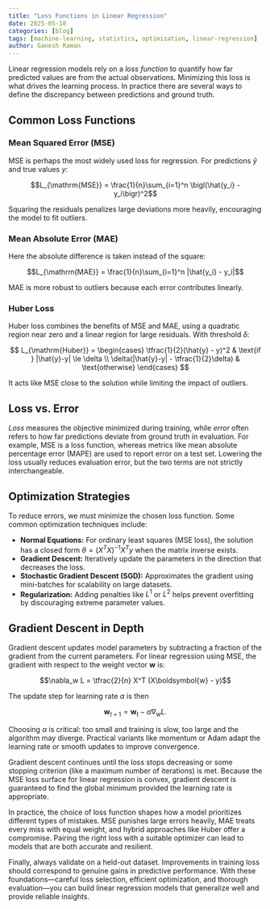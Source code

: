 ```yaml
---
title: "Loss Functions in Linear Regression"
date: 2025-05-18
categories: [blog]
tags: [machine-learning, statistics, optimization, linear-regression]
author: Ganesh Raman
---
```


Linear regression models rely on a *loss function* to quantify how far predicted values are from the actual observations. Minimizing this loss is what drives the learning process. In practice there are several ways to define the discrepancy between predictions and ground truth.

## Common Loss Functions

### Mean Squared Error (MSE)

MSE is perhaps the most widely used loss for regression. For predictions $\hat{y}$ and true values $y$:

$$L_{\mathrm{MSE}} = \frac{1}{n}\sum_{i=1}^n \bigl(\hat{y_i} - y_i\bigr)^2$$

Squaring the residuals penalizes large deviations more heavily, encouraging the model to fit outliers.

### Mean Absolute Error (MAE)

Here the absolute difference is taken instead of the square:

$$L_{\mathrm{MAE}} = \frac{1}{n}\sum_{i=1}^n |\hat{y_i} - y_i|$$

MAE is more robust to outliers because each error contributes linearly.

### Huber Loss

Huber loss combines the benefits of MSE and MAE, using a quadratic region near zero and a linear region for large residuals. With threshold $\delta$:

$$
L_{\mathrm{Huber}} = \begin{cases}
  \tfrac{1}{2}(\hat{y} - y)^2 & \text{if } |\hat{y}-y| \le \delta \\
  \delta(|\hat{y}-y| - \tfrac{1}{2}\delta) & \text{otherwise}
\end{cases}
$$

It acts like MSE close to the solution while limiting the impact of outliers.

## Loss vs. Error

*Loss* measures the objective minimized during training, while *error* often refers to how far predictions deviate from ground truth in evaluation. For example, MSE is a loss function, whereas metrics like mean absolute percentage error (MAPE) are used to report error on a test set. Lowering the loss usually reduces evaluation error, but the two terms are not strictly interchangeable.

## Optimization Strategies

To reduce errors, we must minimize the chosen loss function. Some common optimization techniques include:

- **Normal Equations:** For ordinary least squares (MSE loss), the solution has a closed form $\theta = (X^T X)^{-1} X^T y$ when the matrix inverse exists.
- **Gradient Descent:** Iteratively update the parameters in the direction that decreases the loss.
- **Stochastic Gradient Descent (SGD):** Approximates the gradient using mini-batches for scalability on large datasets.
- **Regularization:** Adding penalties like $L^1$ or $L^2$ helps prevent overfitting by discouraging extreme parameter values.

## Gradient Descent in Depth

Gradient descent updates model parameters by subtracting a fraction of the gradient from the current parameters. For linear regression using MSE, the gradient with respect to the weight vector $\boldsymbol{w}$ is:

$$\nabla_w L = \tfrac{2}{n} X^T (X\boldsymbol{w} - y)$$

The update step for learning rate $\alpha$ is then

$$\boldsymbol{w}_{t+1} = \boldsymbol{w}_t - \alpha \nabla_w L.$$

Choosing $\alpha$ is critical: too small and training is slow, too large and the algorithm may diverge. Practical variants like momentum or Adam adapt the learning rate or smooth updates to improve convergence.

Gradient descent continues until the loss stops decreasing or some stopping criterion (like a maximum number of iterations) is met. Because the MSE loss surface for linear regression is convex, gradient descent is guaranteed to find the global minimum provided the learning rate is appropriate.

In practice, the choice of loss function shapes how a model prioritizes different types of mistakes. MSE punishes large errors heavily, MAE treats every miss with equal weight, and hybrid approaches like Huber offer a compromise. Pairing the right loss with a suitable optimizer can lead to models that are both accurate and resilient.

Finally, always validate on a held-out dataset. Improvements in training loss should correspond to genuine gains in predictive performance. With these foundations—careful loss selection, efficient optimization, and thorough evaluation—you can build linear regression models that generalize well and provide reliable insights.
